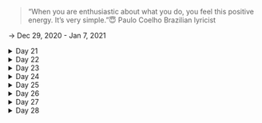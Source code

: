 >“When you are enthusiastic about what you do, you feel this positive energy. It’s very simple.”😇
Paulo Coelho
Brazilian lyricist

-> Dec 29, 2020 - Jan 7, 2021

<details>
<summary>Day 21</summary>
<p>

- ✔️ [Completed Daily Workout Problem in Elevate](https://github.com/rohan-cce/Learn-and-Grow/blob/925a07740a8fb4471f26025a892a49502bd1d401/materials/images/elevate/d11e1.jpeg)
- ✔️ [Solved a Problem in brilliant.org](https://github.com/rohan-cce/Learn-and-Grow/blob/main/materials/images/brilliant.org/d11b1.png)
- ✔️ [Completed Daily Workout Problem in lumosity](https://github.com/rohan-cce/Learn-and-Grow/blob/597d22389c7ac35ab57f111ff48f0483a37e7664/materials/images/lumosity/d11ls1.png)
- ✔️ Solved Daily Challenge Question in Skillrack
- ✔️ [Solved Some Chess Puzzles in chess.com](https://github.com/rohan-cce/Learn-and-Grow/blob/cab6015a37a7a2ac001b5e63c42b06e8083d42e9/materials/images/chess.com/d11chs1.png)
- 🏆 [Completed all tasks given by bestenlist as part of 30 days internship](https://github.com/rohan-cce/Learn-and-Grow/blob/main/materials/images/extras/bestenlist.jpg)
- ✔️ Solved one question in tryhackme
- ✔️ Understood These Concepts
    - S.no | Title |
      ---- | ----- |
      1 | [CSS Borders](https://www.w3schools.com/css/css_border.asp)
      2 | [CSS Border Width](https://www.w3schools.com/css/css_border_width.asp)
      3 | [CSS Border Color](https://www.w3schools.com/css/css_border_color.asp)
      4 | [CSS Border Sides](https://www.w3schools.com/css/css_border_sides.asp)
      5 | [CSS Shorthand Border Property](https://www.w3schools.com/css/css_border_shorthand.asp)
      6 | [CSS Rounded Borders](https://www.w3schools.com/css/css_border_rounded.asp)
      7 | [CSS Margins](https://www.w3schools.com/css/css_margin.asp)
      8 | [CSS Margin Collapse](https://www.w3schools.com/css/css_margin_collapse.asp)
      9 | [CSS Padding](https://www.w3schools.com/css/css_padding.asp)
      10 | [CSS Height and Width](https://www.w3schools.com/css/css_dimension.asp)
      11 | [CSS Box Model](https://www.w3schools.com/css/css_boxmodel.asp)
      12 | [CSS Outline](https://www.w3schools.com/css/css_outline.asp)
      13 | [CSS Outline Width](https://www.w3schools.com/css/css_outline_width.asp)
      14 | [CSS Outline Color](https://www.w3schools.com/css/css_outline_color.asp)
      15 | [CSS Outline Shorthand](https://www.w3schools.com/css/css_outline_shorthand.asp)
      16 | [CSS Outline Offset](https://www.w3schools.com/css/css_outline_offset.asp)
      17 | [CSS Text](https://www.w3schools.com/css/css_text.asp)
      18 | [CSS Text Alignment](https://www.w3schools.com/css/css_text_align.asp)
      19 | [CSS Text Decoration](https://www.w3schools.com/css/css_text_decoration.asp)
      20 | [CSS Text Transformation](https://www.w3schools.com/css/css_text_transformation.asp)
      21 | [CSS Text Spacing](https://www.w3schools.com/css/css_text_spacing.asp)
      22 | [CSS Text Shadow](https://www.w3schools.com/css/css_text_shadow.asp)
- ✔️ [Completed Q 14-38 CSS Exercise Questions in w3 schools](https://github.com/rohan-cce/Learn-and-Grow/blob/cdf9bd3e6427601d950a648b53eafb49f912f0c3/materials/images/w3/d11w3.png)
- ✔️ [Completed 17 Questions in basic css in responsive web design certification by freecodecamp](https://github.com/rohan-cce/Learn-and-Grow/blob/b769af49b9b89e30002beeb260602d825c119062/materials/images/freecodecamp/d11fcc.png)
***
</p></details>

<details>
<summary>Day 22</summary>
<p>

- ✔️ [Completed Daily Workout Problem in Elevate](materials\images\elevate\d12e1.jpeg)
- ✔️ [Completed Daily Workout Problem in lumosity](https://github.com/rohan-cce/Learn-and-Grow/blob/main/materials/images/lumosity/d12ls1.png)
- ✔️ Solved Daily Challenge Question in Skillrack
- ✔️ [Created an account in hackerrank](https://www.hackerrank.com/rohanjcce1)
    - ✔️ [Solved First Challenge in Hackerrank](https://github.com/rohan-cce/Learn-and-Grow/blob/main/materials/images/hackerrank/d12h1.png)
    - ✔️ [Started 30 Days of Code Challenge in Hackerrank](https://github.com/rohan-cce/Learn-and-Grow/blob/main/materials/images/hackerrank/d12h2.png)
- ✔️ Solved Daily Challenge Question in Skillrack
- ✔️ [Solved Some Chess Puzzles in chess.com](https://github.com/rohan-cce/Learn-and-Grow/blob/92d7308179b1a76d6781c926829a463bfd23fe90/materials/images/chess.com/d12chs1.png)
- ✔️ [Solved Daily Workout Problem in brilliant.org](https://github.com/rohan-cce/Learn-and-Grow/blob/main/materials/images/brilliant.org/d12b1.png)
- ✔️ Solved one question in tryhackme
- ✔️ Understood These Concepts
    - S.no | Title |
      ---- | ----- |
      1 | [CSS Fonts](https://www.w3schools.com/css/css_font.asp)
      2 | [CSS Web Safe Fonts](https://www.w3schools.com/css/css_font_websafe.asp)
      3 | [CSS Font Fallbacks](https://www.w3schools.com/css/css_font_fallbacks.asp)
      4 | [CSS Font Style](https://www.w3schools.com/css/css_font_style.asp)
      5 | [CSS Font Size](https://www.w3schools.com/css/css_font_size.asp)
      6 | [CSS Google Fonts](https://www.w3schools.com/css/css_font_google.asp)
      7 | [CSS Great Font Pairings](https://www.w3schools.com/css/css_font_pairings.asp)
      8 | [CSS Font Property](https://www.w3schools.com/css/css_font_shorthand.asp)
      9 | [CSS Icons](https://www.w3schools.com/css/css_icons.asp)
      10 | [CSS Links](https://www.w3schools.com/css/css_link.asp)
      11 | [CSS Lists](https://www.w3schools.com/css/css_list.asp)
      12 | [CSS Tables](https://www.w3schools.com/css/css_table.asp)
      13 | [CSS Table Size](https://www.w3schools.com/css/css_table_size.asp)
      14 | [CSS Table Alignment](https://www.w3schools.com/css/css_table_align.asp)
      15 | [CSS Table Style](https://www.w3schools.com/css/css_table_style.asp)
      16 | [CSS Responsive Table](https://www.w3schools.com/css/css_table_responsive.asp)
      17 | [CSS Layout - The display Property](https://www.w3schools.com/css/css_display_visibility.asp)
      18 | [CSS Layout - width and max-width](https://www.w3schools.com/css/css_max-width.asp)
- ✔️ [Completed Q 39-61 CSS Exercise Questions in w3 schools](https://github.com/rohan-cce/Learn-and-Grow/blob/main/materials/images/w3/d12w3.png)
***
</p></details>

<details>
<summary>Day 23</summary>
<p>

- ✔️ [Completed Daily Workout Problem in Elevate](https://github.com/rohan-cce/Learn-and-Grow/blob/f7b6c6e55c7c13a9e78c9315beba4cd2f786a16e/materials/images/elevate/d13e1.jpeg)
- 🏆 [Earned An Achievement in Elevate (Accurate Player)](https://github.com/rohan-cce/Learn-and-Grow/blob/f7b6c6e55c7c13a9e78c9315beba4cd2f786a16e/materials/images/elevate/d13e2.jpeg)
- ✔️ [Completed Daily Workout Problem in lumosity](https://github.com/rohan-cce/Learn-and-Grow/blob/830b637ac784e9643f914fe016700fbd6cf88e48/materials/images/lumosity/d13ls1.png)
- ✔️ Solved Daily Challenge Question in Skillrack
- ✔️ [Solved Some Chess Puzzles in chess.com](https://github.com/rohan-cce/Learn-and-Grow/blob/1a9359a3b350c7d1f9c217ec901cb4fab4308dce/materials/images/chess.com/d13chs1.png)
- ✔️ [Completed Day 1 in 30 Days of Code Challenge in Hackerrank](https://github.com/rohan-cce/Learn-and-Grow/blob/main/materials/images/hackerrank/d13h1.png)
- ✔️ [Tried Daily Challenge in Brilliant.org](https://github.com/rohan-cce/Learn-and-Grow/blob/69b4febdfaaed8cf8163e6011c55033e8dc2967f/materials/images/brilliant.org/d13b1.png)
- 🌐 [Created Website - For Wishing Happy New Year 2021 Using Html ,CSS ,Js](https://rohan-cce.github.io/2021-new-year-wishes/)
- ✔️ Solved one question in tryhackme
***
</p></details>

<details>
<summary>Day 24</summary>
<p>

- ✔️ [Completed Daily Workout Problem in Elevate](https://github.com/rohan-cce/Learn-and-Grow/blob/main/materials/images/elevate/d14e1.jpeg)
- ✔️ [Completed Daily Workout Problem in lumosity](https://github.com/rohan-cce/Learn-and-Grow/blob/main/materials/images/lumosity/d14ls1.png)
- ✔️ Played Cricket for 2 hours (Physical activity)
- ✔️ Chess.com 
  - ✔️ [Solved Some Puzzles](https://github.com/rohan-cce/Learn-and-Grow/blob/main/materials/images/chess.com/d14chs1.png)
  - ✔️ [Played Puzzle Rush](https://github.com/rohan-cce/Learn-and-Grow/blob/main/materials/images/chess.com/d14chs2.png)
  - ✔️ [Solved Daily Puzzle](https://github.com/rohan-cce/Learn-and-Grow/blob/main/materials/images/chess.com/d14chs3.png)
- ✔️ Solved Daily Challenge Question in Skillrack
- ✔️ Brilliant.org
  - ✔️ [Solved Reverse Engineering Arithmetic Quiz](https://github.com/rohan-cce/Learn-and-Grow/blob/main/materials/images/brilliant.org/d14b1.jpg) 
  - ✔️ [Solved a Question from Community section](https://github.com/rohan-cce/Learn-and-Grow/blob/main/materials/images/brilliant.org/d14b2.jpg)
  - ✔️ [Solved Thinking With Graphs Quiz](https://github.com/rohan-cce/Learn-and-Grow/blob/main/materials/images/brilliant.org/d14b3.jpg)
- ✔️ [Completed Day 2 in 30 Days of Code Challenge in Hackerrank](https://github.com/rohan-cce/Learn-and-Grow/blob/main/materials/images/hackerrank/d14h1.jpg)
- 📖 [Attempted Random Aptitude Test In indiabix.com](https://github.com/rohan-cce/Learn-and-Grow/blob/main/materials/images/aptitude/d14a1.jpg) 
- 📝 Blogs Read
  - 📝 [Account Takeover via login with OTP 🏆](https://surajbhosale10.medium.com/account-takeover-via-login-with-otp-ba4a33fb1b6f)
- 🐱‍💻 [Completed Tmux Room in Try Hack Me](https://github.com/rohan-cce/Learn-and-Grow/blob/main/materials/images/thm/d14t1.jpg)
***
</p></details>

<details>
<summary>Day 25</summary>
<p>

- ✔️ Elevate
  - ✔️ [Completed Daily Workout Problem in Elevate](https://github.com/rohan-cce/Learn-and-Grow/blob/main/materials/images/elevate/d15e2.jpeg)
  - 🏆 [Earned an Achievement in Elevate (Streak Prodigy)](https://github.com/rohan-cce/Learn-and-Grow/blob/main/materials/images/elevate/d15e1.jpeg)
- ✔️ [Completed Daily Workout Problem in lumosity](https://github.com/rohan-cce/Learn-and-Grow/blob/main/materials/images/lumosity/d15ls1.jpg)
- ✔️ [Solved a Question from Community section in Brilliant.org](https://github.com/rohan-cce/Learn-and-Grow/blob/main/materials/images/brilliant.org/d15b1.jpg)
- ✔️ Solved Daily Challenge Question in Skillrack
- ✔️ Chess.com 
  - ✔️ [Solved Some Puzzles](https://github.com/rohan-cce/Learn-and-Grow/blob/main/materials/images/chess.com/d15chs1.jpg)
  - ✔️ [Played Puzzle Rush](https://github.com/rohan-cce/Learn-and-Grow/blob/main/materials/images/chess.com/d15chs2.jpg)
  - ✔️ [Solved Daily Puzzle](https://github.com/rohan-cce/Learn-and-Grow/blob/main/materials/images/chess.com/d15chs3.jpg)
- ✔️ [Completed Day 3 in 30 Days of Code Challenge in Hackerrank](https://github.com/rohan-cce/Learn-and-Grow/blob/main/materials/images/hackerrank/d15h1.jpg)
- 📖 [Attempted Random Aptitude Test In indiabix.com](https://github.com/rohan-cce/Learn-and-Grow/blob/main/materials/images/aptitude/d15a1.jpg)
- 🐱‍💻 Solved 2 Questions in TryHackMe 
- ✔️ Understood These Concepts
    - S.no | Title |
      ---- | ----- |
      1 | [CSS Layout - The position Property](https://www.w3schools.com/css/css_positioning.asp)
      2 | [CSS Layout - Overflow](https://www.w3schools.com/css/css_overflow.asp)
      3 | [CSS Layout - float and clear](https://www.w3schools.com/css/css_float.asp)
      4 | [CSS Layout - clear and clearfix](https://www.w3schools.com/css/css_float_clear.asp)
      5 | [CSS Layout - display: inline-block](https://www.w3schools.com/css/css_inline-block.asp)
      6 | [CSS Layout - Horizontal & Vertical Align](https://www.w3schools.com/css/css_align.asp)
      7 | [CSS Combinators](https://www.w3schools.com/css/css_combinators.asp)
- ✔️ [Completed Q 39-61 CSS Exercise Questions in w3 schools](https://github.com/rohan-cce/Learn-and-Grow/blob/main/materials/images/w3/d15w1.jpg)
***
</p></details>

<details>
<summary>Day 26</summary>
<p>

- ✔️ [Completed Daily Workout Problem in Elevate](https://github.com/rohan-cce/Learn-and-Grow/blob/main/materials/images/elevate/d16e1.jpeg)
- ✔️ [Solved a Question from Community section in Brilliant.org](https://github.com/rohan-cce/Learn-and-Grow/blob/main/materials/images/brilliant.org/d16b1.jpg)
- ✔️ [Completed Daily Workout Problem in lumosity](https://github.com/rohan-cce/Learn-and-Grow/blob/main/materials/images/lumosity/d16ls1.jpg)
- ✔️ Solved Daily Challenge Question in Skillrack
- ✔️ Chess.com 
  - ✔️ [Solved Some Puzzles](https://github.com/rohan-cce/Learn-and-Grow/blob/main/materials/images/chess.com/d16chs1.jpg)
  - ✔️ [Played Puzzle Rush](https://github.com/rohan-cce/Learn-and-Grow/blob/main/materials/images/chess.com/d16chs2.jpg)
  - ✔️ [Solved Daily Puzzle](https://github.com/rohan-cce/Learn-and-Grow/blob/main/materials/images/chess.com/d16chs3.jpg)
- ✔️ [Completed Day 4 in 30 Days of Code Challenge in Hackerrank](https://github.com/rohan-cce/Learn-and-Grow/blob/main/materials/images/hackerrank/d16h1.jpg)
- ✔️ [Completed 22 Questions in basic css in responsive web design certification by freecodecamp](https://github.com/rohan-cce/Learn-and-Grow/blob/main/materials/images/freecodecamp/d16fcc.jpg)
- 🐱‍💻 Solved 1 Question in TryHackMe 
***
</p></details>


<details>
<summary>Day 27</summary>
<p>

- ✔️ [Completed Daily Workout Problem in Elevate](https://github.com/rohan-cce/Learn-and-Grow/blob/main/materials/images/elevate/d17e1.jpeg)
- ✔️ [Completed Daily Workout Problem in lumosity](https://github.com/rohan-cce/Learn-and-Grow/blob/main/materials/images/lumosity/d17ls1.jpg)
- ✔️ [Solved Daily Question in Brilliant.org](https://github.com/rohan-cce/Learn-and-Grow/blob/main/materials/images/brilliant.org/d17b1.jpg)
- ✔️ Solved Daily Challenge Question in Skillrack 
- ✔️ Chess.com 
  - ✔️ [Solved Some Puzzles](https://github.com/rohan-cce/Learn-and-Grow/blob/main/materials/images/chess.com/d17chs1.jpg)
  - ✔️ [Played Puzzle Rush](https://github.com/rohan-cce/Learn-and-Grow/blob/main/materials/images/chess.com/d17chs2.jpg)
  - ✔️ [Solved Daily Puzzle](https://github.com/rohan-cce/Learn-and-Grow/blob/main/materials/images/chess.com/d17chs3.jpg)
- ✔️ [Completed Day 5 in 30 Days of Code Challenge in Hackerrank](https://github.com/rohan-cce/Learn-and-Grow/blob/main/materials/images/hackerrank/d17h1.jpg)
- 📖 [Read and understood Pipes and Cisterns | Concepts and Examples in faceprep.in](https://www.faceprep.in/quantitative-aptitude/pipes-and-cisterns-concepts-and-examples/)
- ✔️ Understood These Concepts
    - S.no | Title |
      ---- | ----- |
      1 | [CSS Pseudo-classes](https://www.w3schools.com/css/css_pseudo_classes.asp)
      2 | [CSS Pseudo-elements](https://www.w3schools.com/css/css_pseudo_elements.asp)
      3 | [CSS Opacity / Transparency](https://www.w3schools.com/css/css_image_transparency.asp)
      4 | [CSS Navigation Bar](https://www.w3schools.com/css/css_navbar.asp)
      5 | [CSS Vertical Navigation Bar](https://www.w3schools.com/css/css_navbar_vertical.asp)
      6 | [CSS Horizontal Navigation Bar](https://www.w3schools.com/css/css_navbar_horizontal.asp)
      7 | [CSS Dropdowns](https://www.w3schools.com/css/css_dropdowns.asp)
      8 | [CSS Image Gallery](https://www.w3schools.com/css/css_image_gallery.asp)
- ✔️ [Completed Q 62-84 CSS Exercise Questions in w3 schools](https://github.com/rohan-cce/Learn-and-Grow/blob/main/materials/images/w3/d17w3.jpg)
- 🐱‍💻 [Solved 4 Questions in TryHackMe](https://github.com/rohan-cce/Learn-and-Grow/blob/main/materials/images/thm/d17t1.jpg)
- ✔️ [Completed 22 Questions in applied visual design in responsive web design certification by freecodecamp](https://github.com/rohan-cce/Learn-and-Grow/blob/3eed9f41db57dc70cbc0c9928420761021055b92/materials/images/freecodecamp/d16fcc.jpg)
- ✔️ Played Cricket for 2 hours (Physical activity)
***
</p></details>


<details>
<summary>Day 28</summary>
<p>

</p></details>
